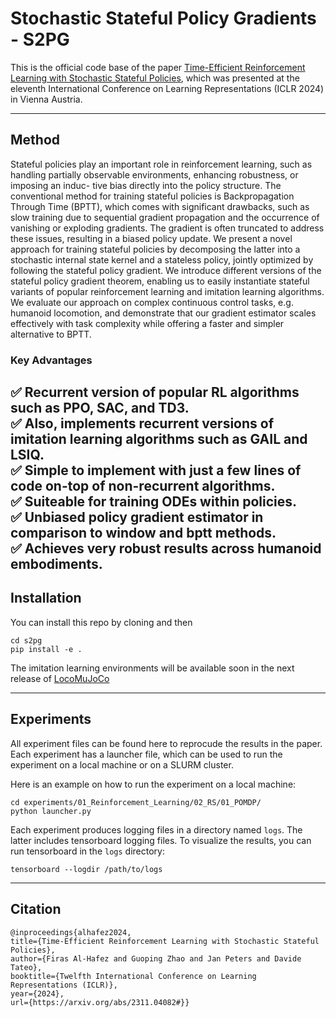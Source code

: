 # Stochastic Stateful Policy Gradients - S2PG

This is the official code base of the paper [Time-Efficient Reinforcement Learning with Stochastic Stateful Policies](https://arxiv.org/abs/2311.04082), which was presented at the eleventh International Conference on Learning Representations (ICLR 2024) in Vienna Austria.

---
## Method

Stateful policies play an important role in reinforcement learning, such as handling
partially observable environments, enhancing robustness, or imposing an induc-
tive bias directly into the policy structure. The conventional method for training
stateful policies is Backpropagation Through Time (BPTT), which comes with
significant drawbacks, such as slow training due to sequential gradient propagation and the occurrence of vanishing or exploding gradients. The gradient is often
truncated to address these issues, resulting in a biased policy update. We present
a novel approach for training stateful policies by decomposing the latter into a
stochastic internal state kernel and a stateless policy, jointly optimized by following the stateful policy gradient. We introduce different versions of the stateful
policy gradient theorem, enabling us to easily instantiate stateful variants of popular reinforcement learning and imitation learning algorithms.
We evaluate our approach on complex continuous control tasks, e.g. humanoid locomotion, and demonstrate that our gradient estimator scales effectively
with task complexity while offering a faster and simpler alternative to BPTT.

### Key Advantages 
✅ Recurrent version of popular RL algorithms such as PPO, SAC, and TD3.\
✅ Also, implements recurrent versions of imitation learning algorithms such as GAIL and LSIQ.\
✅ Simple to implement with just a few lines of code on-top of non-recurrent algorithms.\
✅ Suiteable for training ODEs within policies.\
✅ Unbiased policy gradient estimator in comparison to window and bptt methods.\
✅ Achieves very robust results across humanoid embodiments.
---

## Installation

You can install this repo by cloning and then 

```shell
cd s2pg
pip install -e . 
```

The imitation learning environments will be available soon in the next release of [LocoMuJoCo](https://github.com/robfiras/loco-mujoco)

---

## Experiments
All experiment files can be found here to reprocude the results in the paper. Each experiment 
has a launcher file, which can be used to run the experiment on a local machine or on a SLURM cluster.

Here is an example on how to run the experiment on a local machine:

```shell
cd experiments/01_Reinforcement_Learning/02_RS/01_POMDP/
python launcher.py
```

Each experiment produces logging files in a directory named `logs`. The latter includes tensorboard logging files. 
To visualize the results, you can run tensorboard in the `logs` directory:

```shell
tensorboard --logdir /path/to/logs
```


---
## Citation
```
@inproceedings{alhafez2024,
title={Time-Efficient Reinforcement Learning with Stochastic Stateful Policies},
author={Firas Al-Hafez and Guoping Zhao and Jan Peters and Davide Tateo},
booktitle={Twelfth International Conference on Learning Representations (ICLR)},
year={2024},
url={https://arxiv.org/abs/2311.04082#}}
```